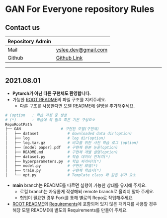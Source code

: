 # GAN For Everyone repository Rules


## Contact us 
<!-- 관리자 변경시 본인 정보로 수정 바람  -->
| Repository Admin |                                                 |
| ---------------- | ----------------------------------------------- |
| Mail             | yslee.dev@gmail.com                             |
| Github           | [Github Link](https://github.com/rapidrabbit76) |

---


<!-- @TODO: 마지막 업데이트 날짜 수정 확인 -->
## 2021.08.01 
- **Pytorch가 아닌 다른 구현체도 환영합니다.**
- 가능한 [ROOT README](./README.md)의 파일 구조를 지켜주세요.
  - 다른 구조를 사용한다면 모델 README에 설명을 추가해주세요.
```bash
# (option   : 학습 과정 중 생성
# (*)       : 학습에 꼭 필요 혹은 기본 구성요소
RepoRootPath
├── GAN                  # 구현된 모델(구현체)
│   ├── dataset             # downloaded data dir(option)
│   ├── log                 # log dir(option)
│   ├── log.tar.gz          # 비교를 위한 사전 학습 로그 (option)
│   ├── [model paper].pdf   # 구현체 원본 논문(option)
│   ├── README.md           # 구현체 개별 설명(option)
│   ├── dataset.py          # 학습 데이터 전처리(*)
│   ├── hyperparameters.py  # 학습 파라미터(*)
│   ├── model.py            # 구현된 모델(*)
│   ├── train.py            # 구현체 학습자(*)
│   └── opt.py              # Template class 와 같은 부가 요소
```
- **main** branch는 README를 따르면 실행이 가능한 상태를 유지해 주세요.
  - 로컬 branch는 자유롭게 작성해되 remote branch로 올리지 말아 주세요. 
  - 협업이 필요한 경우 Fork를 통해 별로의 Repo로 작업해주세요.
- [ROOT README](./README.md)의 [Requirements](./requirements.txt)에 포함되어 있지 않은 패키지를 사용할 경우 해당 모델 README에 별도의 Requirements를 만들어 주세요.